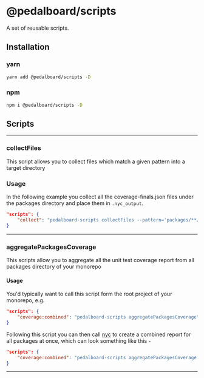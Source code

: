 # @pedalboard/scripts
A set of reusable scripts.

## Installation
### yarn
```bash
yarn add @pedalboard/scripts -D
```
### npm
```bash
npm i @pedalboard/scripts -D
```
## Scripts

*** 
### **collectFiles**
This script allows you to collect files which match a given pattern into a target directory

### Usage
In the following example you collect all the coverage-finals.json files  under the packages directory and place them in `.nyc_output`.
```json
"scripts": {
    "collect": "pedalboard-scripts collectFiles --pattern='packages/**/coverage-final.json' --target='.nyc_output'"
}
```

***

### **aggregatePackagesCoverage**
This scripts allow you to aggregate all the unit test coverage report from all packages directory of your monorepo

#### Usage
You'd typically want to call this script form the root project of your monorepo, e.g.
```json
"scripts": {
    "coverage:combined": "pedalboard-scripts aggregatePackagesCoverage"
}
```
Following this script you can then call [nyc](https://github.com/istanbuljs/nyc) to create a combined report for all packages at once, which can look something like this -
```json
"scripts": {
    "coverage:combined": "pedalboard-scripts aggregatePackagesCoverage && nyc report --reporter lcov"
}
```

***